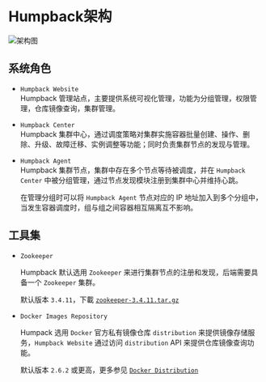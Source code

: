 # Humpback架构

![架构图](../_media/humpback-arch.png)

## 系统角色

- `Humpback Website`  
   Humpback 管理站点，主要提供系统可视化管理，功能为分组管理，权限管理，仓库镜像查询，集群管理。

- `Humpback Center`  
   Humpback 集群中心，通过调度策略对集群实施容器批量创建、操作、删除、升级、故障迁移、实例调整等功能；同时负责集群节点的发现与管理。   

- `Humpback Agent`   
   Humpback 集群节点，集群中存在多个节点等待被调度，并在 `Humpback Center` 中被分组管理，通过节点发现模块注册到集群中心并维持心跳。    
   
   在管理分组时可以将 `Humpback Agent` 节点对应的 IP 地址加入到多个分组中，当发生容器调度时，组与组之间容器相互隔离互不影响。

## 工具集  
   
- `Zookeeper`   

   Humpback 默认选用 `Zookeeper` 来进行集群节点的注册和发现，后端需要具备一个 `Zookeeper` 集群。   
   
   默认版本 `3.4.11`，下載 <a href="http://apache.org/dist/zookeeper/zookeeper-3.4.11/zookeeper-3.4.11.tar.gz">`zookeeper-3.4.11.tar.gz`</a>
   
- `Docker Images Repository`   
 
   Humpack 选用 `Docker` 官方私有镜像仓库 `distribution` 来提供镜像存储服务，`Humpback Website` 通过访问 `distribution` API 来提供仓库镜像查询功能。   
      
   默认版本 `2.6.2` 或更高，更多参见 <a href="https://github.com/docker/distribution/blob/master/README.md">`Docker Distribution`</a>
